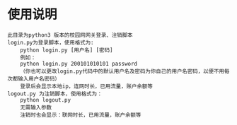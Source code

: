# 使用说明

    此目录为python3 版本的校园网网关登录、注销脚本
    login.py为登录脚本，使用格式为:
        python login.py [用户名] [密码]
        例如：
        python login.py 200101010101 password
        （你也可以更改login.py代码中的默认用户名及密码为你自己的用户名密码，以便不用每次都输入用户名密码）
        登录后会显示本地ip，连网时长，已用流量，账户余额等
    logout.py 为注销脚本，使用格式为：
        python logout.py
        无需输入参数
        注销时也会显示：联网时长，已用流量，账户余额等